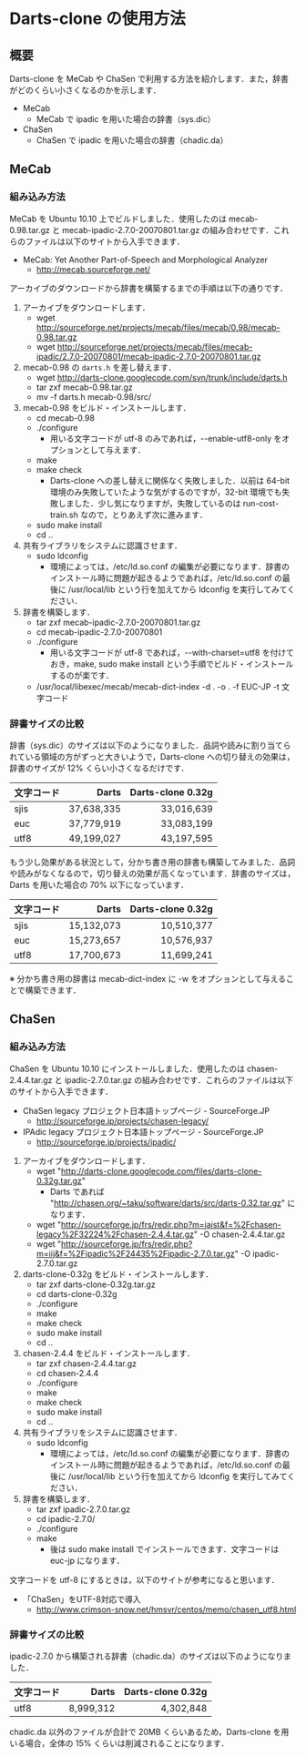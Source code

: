 # Darts-clone の使用方法

## 概要

Darts-clone を MeCab や ChaSen で利用する方法を紹介します．また，辞書がどのくらい小さくなるのかを示します．

* MeCab
  * MeCab で ipadic を用いた場合の辞書（sys.dic）
* ChaSen
  * ChaSen で ipadic を用いた場合の辞書（chadic.da）

## MeCab

### 組み込み方法

MeCab を Ubuntu 10.10 上でビルドしました．使用したのは mecab-0.98.tar.gz と mecab-ipadic-2.7.0-20070801.tar.gz の組み合わせです．これらのファイルは以下のサイトから入手できます．

* MeCab: Yet Another Part-of-Speech and Morphological Analyzer
  * http://mecab.sourceforge.net/

アーカイブのダウンロードから辞書を構築するまでの手順は以下の通りです．

1. アーカイブをダウンロードします．
   * wget http://sourceforge.net/projects/mecab/files/mecab/0.98/mecab-0.98.tar.gz
   * wget http://sourceforge.net/projects/mecab/files/mecab-ipadic/2.7.0-20070801/mecab-ipadic-2.7.0-20070801.tar.gz
2. mecab-0.98 の `darts.h` を差し替えます．
   * wget http://darts-clone.googlecode.com/svn/trunk/include/darts.h
   * tar zxf mecab-0.98.tar.gz
   * mv -f darts.h mecab-0.98/src/
3. mecab-0.98 をビルド・インストールします．
   * cd mecab-0.98
   * ./configure
     * 用いる文字コードが utf-8 のみであれば，--enable-utf8-only をオプションとして与えます．
   * make
   * make check
     * Darts-clone への差し替えに関係なく失敗しました．以前は 64-bit 環境のみ失敗していたような気がするのですが，32-bit 環境でも失敗しました．少し気になりますが，失敗しているのは run-cost-train.sh なので，とりあえず次に進みます．
   * sudo make install
   * cd ..
4. 共有ライブラリをシステムに認識させます．
   * sudo ldconfig
     * 環境によっては，/etc/ld.so.conf の編集が必要になります．辞書のインストール時に問題が起きるようであれば，/etc/ld.so.conf の最後に /usr/local/lib という行を加えてから ldconfig を実行してみてください．
5. 辞書を構築します．
   * tar zxf mecab-ipadic-2.7.0-20070801.tar.gz
   * cd mecab-ipadic-2.7.0-20070801
   * ./configure
     * 用いる文字コードが utf-8 であれば，--with-charset=utf8 を付けておき，make, sudo make install という手順でビルド・インストールするのが楽です．
   * /usr/local/libexec/mecab/mecab-dict-index -d . -o . -f EUC-JP -t 文字コード

### 辞書サイズの比較

辞書（sys.dic）のサイズは以下のようになりました．品詞や読みに割り当てられている領域の方がずっと大きいようで，Darts-clone への切り替えの効果は，辞書のサイズが 12% くらい小さくなるだけです．

|文字コード|Darts|Darts-clone 0.32g|
|---|---:|---:|
|sjis|37,638,335|33,016,639|
|euc |37,779,919|33,083,199|
|utf8|49,199,027|43,197,595|

もう少し効果がある状況として，分かち書き用の辞書も構築してみました．品詞や読みがなくなるので，切り替えの効果が高くなっています．辞書のサイズは，Darts を用いた場合の 70% 以下になっています．

|文字コード|Darts|Darts-clone 0.32g|
|---|---:|---:|
|sjis|15,132,073|10,510,377|
|euc |15,273,657|10,576,937|
|utf8|17,700,673|11,699,241|

※ 分かち書き用の辞書は mecab-dict-index に -w をオプションとして与えることで構築できます．

## ChaSen

### 組み込み方法

ChaSen を Ubuntu 10.10 にインストールしました．使用したのは chasen-2.4.4.tar.gz と ipadic-2.7.0.tar.gz の組み合わせです．これらのファイルは以下のサイトから入手できます．

* ChaSen legacy プロジェクト日本語トップページ - SourceForge.JP
  * http://sourceforge.jp/projects/chasen-legacy/
* IPAdic legacy プロジェクト日本語トップページ - SourceForge.JP
  * http://sourceforge.jp/projects/ipadic/

1. アーカイブをダウンロードします．
   * wget "http://darts-clone.googlecode.com/files/darts-clone-0.32g.tar.gz"
     * Darts であれば "http://chasen.org/~taku/software/darts/src/darts-0.32.tar.gz" になります．
   * wget "http://sourceforge.jp/frs/redir.php?m=jaist&f=%2Fchasen-legacy%2F32224%2Fchasen-2.4.4.tar.gz" -O chasen-2.4.4.tar.gz
   * wget "http://sourceforge.jp/frs/redir.php?m=iij&f=%2Fipadic%2F24435%2Fipadic-2.7.0.tar.gz" -O ipadic-2.7.0.tar.gz
2. darts-clone-0.32g をビルド・インストールします．
   * tar zxf darts-clone-0.32g.tar.gz
   * cd darts-clone-0.32g
   * ./configure
   * make
   * make check
   * sudo make install
   * cd ..
3. chasen-2.4.4 をビルド・インストールします．
   * tar zxf chasen-2.4.4.tar.gz
   * cd chasen-2.4.4
   * ./configure
   * make
   * make check
   * sudo make install
   * cd ..
4. 共有ライブラリをシステムに認識させます．
   * sudo ldconfig
     * 環境によっては，/etc/ld.so.conf の編集が必要になります．辞書のインストール時に問題が起きるようであれば，/etc/ld.so.conf の最後に /usr/local/lib という行を加えてから ldconfig を実行してみてください．
5. 辞書を構築します．
   * tar zxf ipadic-2.7.0.tar.gz
   * cd ipadic-2.7.0/
   * ./configure
   * make
     * 後は sudo make install でインストールできます．文字コードは euc-jp になります．

文字コードを utf-8 にするときは，以下のサイトが参考になると思います．

* 「ChaSen」をUTF-8対応で導入
  * http://www.crimson-snow.net/hmsvr/centos/memo/chasen_utf8.html

### 辞書サイズの比較

ipadic-2.7.0 から構築される辞書（chadic.da）のサイズは以下のようになりました．

|文字コード|Darts|Darts-clone 0.32g|
|---|---:|---:|
|utf8|8,999,312|4,302,848|

chadic.da 以外のファイルが合計で 20MB くらいあるため，Darts-clone を用いる場合，全体の 15% くらいは削減されることになります．
